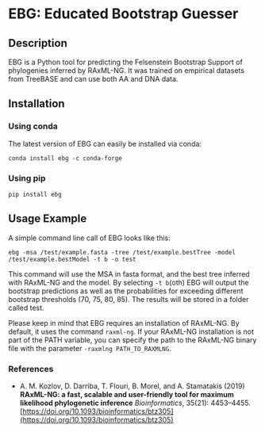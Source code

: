 # EBG: Educated Bootstrap Guesser

## Description

EBG is a Python tool for predicting the Felsenstein Bootstrap Support of phylogenies inferred by RAxML-NG.
It was trained on empirical datasets from TreeBASE and can use both AA and DNA data.


## Installation
### Using conda
The latest version of EBG can easily be installed via conda:
```
conda install ebg -c conda-forge
```
### Using pip
```
pip install ebg
```
## Usage Example
A simple command line call of EBG looks like this:
```
ebg -msa /test/example.fasta -tree /test/example.bestTree -model /test/example.bestModel -t b -o test 
```
This command will use the MSA in fasta format, and the best tree inferred with RAxML-NG and the model.
By selecting ```-t b```(oth) EBG will output the bootstrap predictions as well as the probabilities for exceeding different bootstrap thresholds (70, 75, 80, 85). 
The results will be stored in a folder called test.

Please keep in mind that EBG requires an installation of RAxML-NG. By default, it uses the command ```raxml-ng```. 
If your RAxML-NG installation is not part of the PATH variable, you can specify the path to the RAxML-NG binary file with the parameter ```-raxmlng PATH_TO_RAXMLNG```.
### References
* A. M. Kozlov, D. Darriba, T. Flouri, B. Morel, and A. Stamatakis (2019) 
**RAxML-NG: a fast, scalable and user-friendly tool for maximum likelihood phylogenetic inference** 
*Bioinformatics*, 35(21): 4453–4455. 
[https://doi.org/10.1093/bioinformatics/btz305](https://doi.org/10.1093/bioinformatics/btz305)
